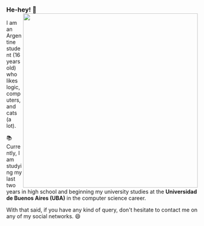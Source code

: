 ### He-hey! 👋 <img align='right' src="https://github-readme-stats.vercel.app/api?username=iValencitoh&count_private=true&show_icons=true&include_all_commits=true&hide_title=true" width=460>
I am an Argentine student (16 years old) who likes logic, computers, and cats (a lot).  

📚 Currently, I am studying my last two years in high school and beginning my university studies at the **Universidad de Buenos Aires (UBA)** in the computer science career.  

With that said, if you have any kind of query, don't hesitate to contact me on any of my social networks. 😄
